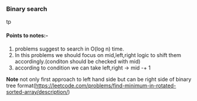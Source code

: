 ### Binary search
tp
#### Points to notes:-
1. problems suggest to search in O(log n) time.
2. In this problems we should focus on mid,left,right logic to shift them accordingly.(conditon should be checked with mid)
3. according to condition we can take left,right -> mid -+ 1

**Note**
not only first approach to left hand side but can be right side of binary tree format(https://leetcode.com/problems/find-minimum-in-rotated-sorted-array/description/)
